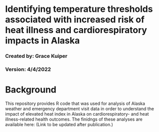 # Identifying temperature thresholds associated with increased risk of heat illness and cardiorespiratory impacts in Alaska
### Created by: Grace Kuiper
### Version: 4/4/2022

# Background

This repository provides R code that was used for analysis of Alaska weather and emergency department visit data in order to understand the impact of elevated heat index in Alaska on cardiorespiratory- and heat illness-related health outcomes. The finidngs of these analyses are available here: (Link to be updated after publication.)

